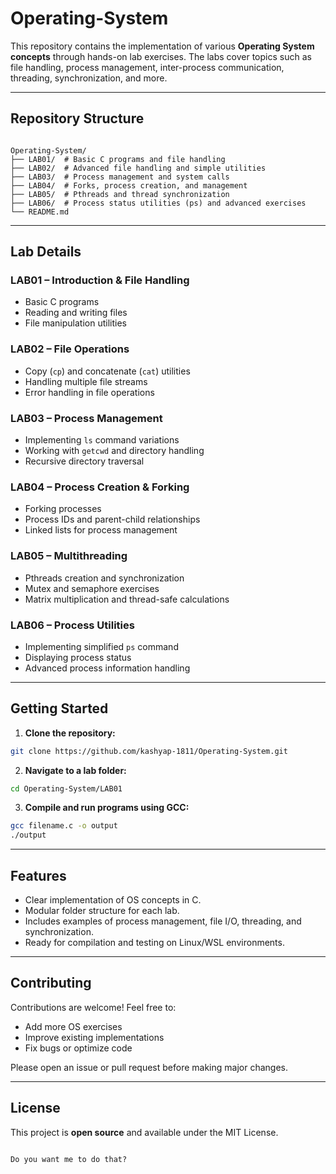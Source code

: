 # Operating-System

This repository contains the implementation of various **Operating System concepts** through hands-on lab exercises. The labs cover topics such as file handling, process management, inter-process communication, threading, synchronization, and more.  

---

## Repository Structure

```

Operating-System/
├── LAB01/  # Basic C programs and file handling
├── LAB02/  # Advanced file handling and simple utilities
├── LAB03/  # Process management and system calls
├── LAB04/  # Forks, process creation, and management
├── LAB05/  # Pthreads and thread synchronization
├── LAB06/  # Process status utilities (ps) and advanced exercises
└── README.md

````

---

## Lab Details

### LAB01 – Introduction & File Handling
- Basic C programs
- Reading and writing files
- File manipulation utilities

### LAB02 – File Operations
- Copy (`cp`) and concatenate (`cat`) utilities
- Handling multiple file streams
- Error handling in file operations

### LAB03 – Process Management
- Implementing `ls` command variations
- Working with `getcwd` and directory handling
- Recursive directory traversal

### LAB04 – Process Creation & Forking
- Forking processes
- Process IDs and parent-child relationships
- Linked lists for process management

### LAB05 – Multithreading
- Pthreads creation and synchronization
- Mutex and semaphore exercises
- Matrix multiplication and thread-safe calculations

### LAB06 – Process Utilities
- Implementing simplified `ps` command
- Displaying process status
- Advanced process information handling

---

## Getting Started

1. **Clone the repository:**
```bash
git clone https://github.com/kashyap-1811/Operating-System.git
````

2. **Navigate to a lab folder:**

```bash
cd Operating-System/LAB01
```

3. **Compile and run programs using GCC:**

```bash
gcc filename.c -o output
./output
```

---

## Features

* Clear implementation of OS concepts in C.
* Modular folder structure for each lab.
* Includes examples of process management, file I/O, threading, and synchronization.
* Ready for compilation and testing on Linux/WSL environments.

---

## Contributing

Contributions are welcome! Feel free to:

* Add more OS exercises
* Improve existing implementations
* Fix bugs or optimize code

Please open an issue or pull request before making major changes.

---

## License

This project is **open source** and available under the MIT License.

```

Do you want me to do that?
```
